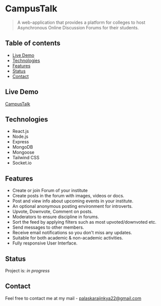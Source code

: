 # CampusTalk

> A web-application that provides a platform for colleges to host Asynchronous Online Discussion Forums for their students.

## Table of contents

- [Live Demo](#live-demo)
- [Technologies](#technologies)
- [Features](#features)
- [Status](#status)
- [Contact](#contact)

## Live Demo

[CampusTalk](http://campustalk.live/)

## Technologies

- React.js
- Node.js
- Express
- MongoDB
- Mongoose
- Tailwind CSS
- Socket.io

## Features

- Create or join Forum of your institute
- Create posts in the forum with images, videos or docs.
- Post and view info about upcoming events in your institute.
- An optional anonymous posting environment for introverts.
- Upvote, Downvote, Comment on posts.
- Moderators to ensure discipline in forums.
- Sort the feed by applying filters such as most upvoted/downvoted etc.
- Send messages to other members.
- Receive email notifications so you don't miss any updates.
- Suitable for both academic & non-academic activities.
- Fully responsive User Interface.

## Status

Project is: _in progress_

## Contact

Feel free to contact me at my mail - palaskarajinkya22@gmail.com
